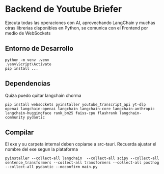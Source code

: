 # Backend de Youtube Briefer

Ejecuta todas las operaciones con AI, aprovechando LangChain y muchas otras librerias disponibles en Python, se comunica con el Frontend por medio de WebSockets

## Entorno de Desarrollo
```
python -m venv .venv
.venv\Script\Activate
pip install ...
```
## Dependencias
Quiza puedo quitar langchain chorma

```
pip install websockets pyinstaller youtube_transcript_api yt-dlp openai langchain-openai langchain langchain-core langchain-anthropic  langchain-huggingface rank_bm25 faiss-cpu flashrank langchain-community pydantic
``` 

## Compilar
El exe y su carpeta internal deben copiarse a src-tauri. Recuerda ajustar el nombre del exe segun la plataforma

```
pyinstaller --collect-all langchain  --collect-all scipy --collect-all sentence_transformers --collect-all transformers --collect-all posthog --collect-all pydantic --noconfirm main.py
```
